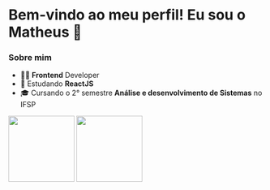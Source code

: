 # Bem-vindo ao meu perfil! Eu sou o Matheus 👋

### Sobre mim

- 👨‍💻 **Frontend** Developer
- 🌱 Estudando **ReactJS**
- 🎓 Cursando o 2° semestre **Análise e desenvolvimento de Sistemas** no IFSP



<div>
  <a href="https://github.com/mathensousaa"><img height="130em" src="https://github-readme-stats.vercel.app/api/top-langs/?username=mathensousaa&layout=compact&theme=tokyonight&langs_count=10&hide_border=true"></a>
  <a href="https://github.com/mathensousaa"><img height="130em" src="https://github-readme-stats.vercel.app/api?username=mathensousaa&count_private=true&show_icons=true&theme=tokyonight&hide_border=true"></a>
</div>

